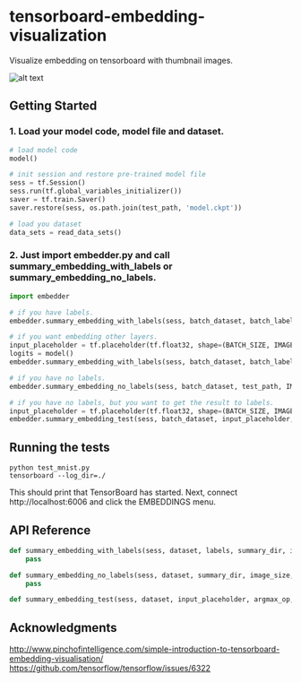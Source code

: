 # tensorboard-embedding-visualization
Visualize embedding on tensorboard with thumbnail images.

![alt text](https://raw.githubusercontent.com/jireh-father/tensorboard-embedding-visualization/master/mnist_embedding_visualization.jpg)


## Getting Started

### 1. Load your model code, model file and dataset.
```python
# load model code
model()

# init session and restore pre-trained model file
sess = tf.Session()
sess.run(tf.global_variables_initializer())
saver = tf.train.Saver()
saver.restore(sess, os.path.join(test_path, 'model.ckpt'))

# load you dataset
data_sets = read_data_sets()
```


### 2. Just import embedder.py and call summary_embedding_with_labels or summary_embedding_no_labels.
```python
import embedder

# if you have labels.
embedder.summary_embedding_with_labels(sess, batch_dataset, batch_labels, test_path, IMAGE_SIZE, NUM_CHANNELS)

# if you want embedding other layers.
input_placeholder = tf.placeholder(tf.float32, shape=(BATCH_SIZE, IMAGE_SIZE, IMAGE_SIZE, NUM_CHANNELS))
logits = model()
embedder.summary_embedding_with_labels(sess, batch_dataset, batch_labels, test_path, IMAGE_SIZE, NUM_CHANNELS, input_placeholder=input_placeholder, layer_op_list=[logits])

# if you have no labels.
embedder.summary_embedding_no_labels(sess, batch_dataset, test_path, IMAGE_SIZE, NUM_CHANNELS)

# if you have no labels, but you want to get the result to labels.
input_placeholder = tf.placeholder(tf.float32, shape=(BATCH_SIZE, IMAGE_SIZE, IMAGE_SIZE, NUM_CHANNELS))
embedder.summary_embedding_test(sess, batch_dataset, input_placeholder, argmax_op, test_path, IMAGE_SIZE, NUM_CHANNELS)
```


## Running the tests

```shell
python test_mnist.py
tensorboard --log_dir=./
```

This should print that TensorBoard has started. Next, connect http://localhost:6006 and click the EMBEDDINGS menu.


## API Reference

```python
def summary_embedding_with_labels(sess, dataset, labels, summary_dir, image_size, channel=3, batch_size=64, input_placeholder=None, layer_op_list=None):
    pass

def summary_embedding_no_labels(sess, dataset, summary_dir, image_size, channel=3, batch_size=64, input_placeholder=None, layer_op_list=None):
    pass

def summary_embedding_test(sess, dataset, input_placeholder, argmax_op, summary_dir, image_size, channel=3, batch_size=64, layer_op_list=None):
```


## Acknowledgments
http://www.pinchofintelligence.com/simple-introduction-to-tensorboard-embedding-visualisation/
https://github.com/tensorflow/tensorflow/issues/6322


